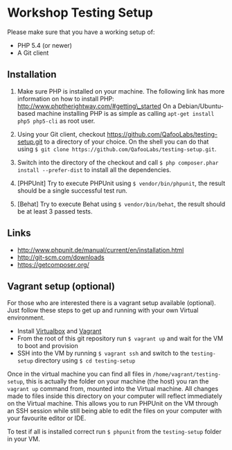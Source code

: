 # Workshop Testing Setup

Please make sure that you have a working setup of:

* PHP 5.4 (or newer)
* A Git client

## Installation

1. Make sure PHP is installed on your machine. The following link has more
   information on how to install PHP:
   http://www.phptherightway.com/#getting\_started
   On a Debian/Ubuntu-based machine installing PHP is as simple as calling
   `apt-get install php5 php5-cli` as root user.

2. Using your Git client, checkout
   https://github.com/QafooLabs/testing-setup.git to a directory of your
   choice. On the shell you can do that using
   `$ git clone https://github.com/QafooLabs/testing-setup.git`.

3. Switch into the directory of the checkout and call
   `$ php composer.phar install --prefer-dist` to install all the dependencies.

4. [PHPUnit] Try to execute PHPUnit using `$ vendor/bin/phpunit`, the result
   should be a single successful test run.

5. [Behat] Try to execute Behat using `$ vendor/bin/behat`, the result should
   be at least 3 passed tests.

## Links

* http://www.phpunit.de/manual/current/en/installation.html
* http://git-scm.com/downloads
* https://getcomposer.org/

## Vagrant setup (optional)

For those who are interested there is a vagrant setup available (optional).
Just follow these steps to get up and running with your own Virtual environment.

* Install [Virtualbox](https://www.virtualbox.org/) and
  [Vagrant](http://www.vagrantup.com)
* From the root of this git repository run `$ vagrant up` and wait for the VM
  to boot and provision
* SSH into the VM by running `$ vagrant ssh` and switch to the `testing-setup`
  directory using `$ cd testing-setup`

Once in the virtual machine you can find all files in
`/home/vagrant/testing-setup`, this is actually the folder on your machine (the
host) you ran the `vagrant up` command from, mounted into the Virtual machine.
All changes made to files inside this directory on your computer will reflect
immediately on the Virtual machine.  This allows you to run PHPUnit on the VM
through an SSH session while still being able to edit the files on your
computer with your favourite editor or IDE.

To test if all is installed correct run `$ phpunit` from the `testing-setup`
folder in your VM.
